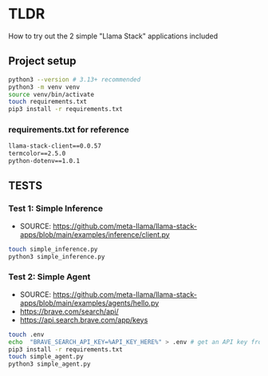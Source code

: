 # TLDR

How to try out the 2 simple "Llama Stack" applications included

## Project setup

```sh
python3 --version # 3.13+ recommended
python3 -m venv venv
source venv/bin/activate
touch requirements.txt
pip3 install -r requirements.txt
```

### requirements.txt for reference

```txt
llama-stack-client==0.0.57
termcolor==2.5.0
python-dotenv==1.0.1
```

## TESTS

### Test 1: Simple Inference

- SOURCE: https://github.com/meta-llama/llama-stack-apps/blob/main/examples/inference/client.py

```sh
touch simple_inference.py
python3 simple_inference.py
```

### Test 2: Simple Agent

- SOURCE: https://github.com/meta-llama/llama-stack-apps/blob/main/examples/agents/hello.py
- https://brave.com/search/api/
- https://api.search.brave.com/app/keys

```sh
touch .env
echo  "BRAVE_SEARCH_API_KEY=%API_KEY_HERE%" > .env # get an API key from the Brave Search API console
pip3 install -r requirements.txt
touch simple_agent.py
python3 simple_agent.py
```
